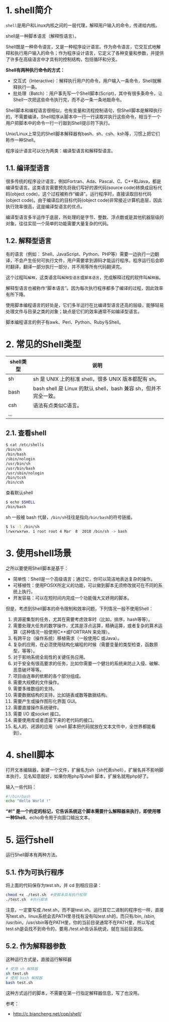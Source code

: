 # 1. shell简介

`shell`是用户和Linux内核之间的一层代理，解释用户输入的命令，传递给内核。

shell是一种脚本语言（解释性语言）。

Shell既是一种命令语言，又是一种程序设计语言。作为命令语言，它交互式地解释和执行用户输入的命令；作为程序设计语言，它定义了各种变量和参数，并提供了许多在高级语言中才具有的控制结构，包括循环和分支。

**Shell有两种执行命令的方式：**

- 交互式（Interactive）：解释执行用户的命令，用户输入一条命令，Shell就解释执行一条。
- 批处理（Batch）：用户事先写一个Shell脚本(Script)，其中有很多条命令，让Shell一次把这些命令执行完，而不必一条一条地敲命令。

Shell脚本和编程语言很相似，也有变量和流程控制语句，但Shell脚本是解释执行的，不需要编译，Shell程序从脚本中一行一行读取并执行这些命令，相当于一个用户把脚本中的命令一行一行敲到Shell提示符下执行。

Unix/Linux上常见的Shell脚本解释器有bash、sh、csh、ksh等，习惯上把它们称作一种Shell。

程序设计语言可以分为两类：编译型语言和解释型语言。

## 1.1. 编译型语言

很多传统的程序设计语言，例如Fortran、Ada、Pascal、C、C++和Java，都是编译型语言。这类语言需要预先将我们写好的源代码(source code)转换成目标代码(object code)，这个过程被称作“编译”。运行程序时，直接读取目标代码(object code)。由于编译后的目标代码(object code)非常接近计算机底层，因此执行效率很高，这是编译型语言的优点。

编译型语言多半运作于底层，所处理的是字节、整数、浮点数或是其他机器层级的对象，往往实现一个简单的功能需要大量复杂的代码。

## 1.2. 解释型语言

有的语言（例如： Shell、JavaScript、Python、PHP等）需要一边执行一边翻译，不会产生任何可执行文件，用户需要拿到源码才能运行程序。程序运行后会即时翻译，翻译一部分执行一部分，并不用等所有代码翻译完。

这个过程叫`解释`，这类语言叫`解释型语言`或`脚本语言`，完成解释过程的软件叫`解释器`。



解释型语言也被称作“脚本语言”。因为每次执行程序都多了编译的过程，因此效率有所下降。

 使用脚本编程语言的好处是，它们多半运行在比编译型语言还高的层级，能够轻易处理文件与目录之类的对象；缺点是它们的效率通常不如编译型语言。

脚本编程语言的例子有awk、Perl、Python、Ruby与Shell。

# 2. 常见的Shell类型

| shell类型 | 说明                                                         |
| --------- | ------------------------------------------------------------ |
| sh        | sh 是 UNIX 上的标准 shell，很多 UNIX 版本都配有 sh。         |
| bash      | bash shell 是 Linux 的默认 shell，bash 兼容 sh，但并不完全一致。 |
| csh       | 语法有点类似C语言。                                          |
| ...       |                                                              |

## 2.1. 查看shell

```bash
$ cat /etc/shells
/bin/sh
/bin/bash
/sbin/nologin
/usr/bin/sh
/usr/bin/bash
/usr/sbin/nologin
/bin/tcsh
/bin/csh
```

查看默认shell

```bash
$ echo $SHELL
/bin/bash
```

sh 一般被 bash 代替，`/bin/sh`往往是指向`/bin/bash`的符号链接。

```bash
$ ls -l /bin/sh
lrwxrwxrwx. 1 root root 4 Mar  8  2018 /bin/sh -> bash
```

# 3. 使用shell场景

之所以要使用Shell脚本是基于：

- 简单性：Shell是一个高级语言；通过它，你可以简洁地表达复杂的操作。
- 可移植性：使用POSIX所定义的功能，可以做到脚本无须修改就可在不同的系统上执行。
- 开发容易：可以在短时间内完成一个功能强大又妤用的脚本。



但是，考虑到Shell脚本的命令限制和效率问题，下列情况一般不使用Shell：

1. 资源密集型的任务，尤其在需要考虑效率时（比如，排序，hash等等）。
2. 需要处理大任务的数学操作，尤其是浮点运算，精确运算，或者复杂的算术运算（这种情况一般使用C++或FORTRAN 来处理）。
3. 有跨平台（操作系统）移植需求（一般使用C 或Java）。
4. 复杂的应用，在必须使用结构化编程的时候（需要变量的类型检查，函数原型，等等）。
5. 对于影响系统全局性的关键任务应用。
6. 对于安全有很高要求的任务，比如你需要一个健壮的系统来防止入侵、破解、恶意破坏等等。
7. 项目由连串的依赖的各个部分组成。
8. 需要大规模的文件操作。
9. 需要多维数组的支持。
10. 需要数据结构的支持，比如链表或数等数据结构。
11. 需要产生或操作图形化界面 GUI。
12. 需要直接操作系统硬件。
13. 需要 I/O 或socket 接口。
14. 需要使用库或者遗留下来的老代码的接口。
15. 私人的、闭源的应用（shell 脚本把代码就放在文本文件中，全世界都能看到）。

# 4. shell脚本

打开文本编辑器，新建一个文件，扩展名为sh（sh代表shell），扩展名并不影响脚本执行，见名知意就好，如果你用php写shell 脚本，扩展名就用php好了。

输入一些代码：

```bash
#!/bin/bash
echo "Hello World !"
```

**“#!” 是一个约定的标记，它告诉系统这个脚本需要什么解释器来执行，即使用哪一种Shell**。echo命令用于向窗口输出文本。

# 5. 运行shell

运行Shell脚本有两种方法。

## 5.1. 作为可执行程序

将上面的代码保存为test.sh，并 cd 到相应目录：

```bash
chmod +x ./test.sh  #使脚本具有执行权限
./test.sh  #执行脚本
```

注意，一定要写成./test.sh，而不是test.sh。运行其它二进制的程序也一样，直接写test.sh，linux系统会去PATH里寻找有没有叫test.sh的，而只有/bin, /sbin, /usr/bin，/usr/sbin等在PATH里，你的当前目录通常不在PATH里，所以写成test.sh是会找不到命令的，要用./test.sh告诉系统说，就在当前目录找。

## 5.2. 作为解释器参数

这种运行方式是，直接运行解释器

```bash
# 使用 sh 解释器
sh test.sh
# 使用 bash 解释器
bash test.sh
```

这种方式运行的脚本，不需要在第一行指定解释器信息，写了也没用。



参考：

-  http://c.biancheng.net/cpp/shell/